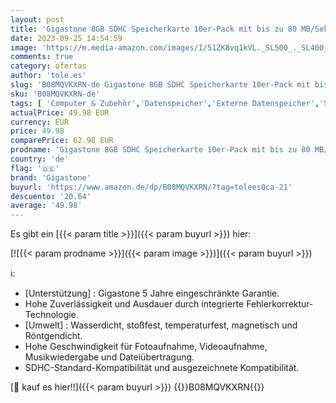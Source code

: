 ```yaml
---
layout: post
title: 'Gigastone 8GB SDHC Speicherkarte 10er-Pack mit bis zu 80 MB/Sek. für Digitalkameras Canon Sony Nikon Olympus PC'
date: 2023-09-25 14:54:59
image: 'https://m.media-amazon.com/images/I/51ZK8vq1kVL._SL500_._SL400_.jpg'
comments: true
category: ofertas
author: 'tole.es'
slug: 'B08MQVKXRN-de Gigastone 8GB SDHC Speicherkarte 10er-Pack mit bis zu 80...'
sku: 'B08MQVKXRN-de'
tags: [ 'Computer & Zubehör','Datenspeicher','Externe Datenspeicher','SecureDigital-Cards','Speicherkarten','gigastone','🇩🇪', ]
actualPrice: 49.98 EUR
currency: EUR
price: 49.98
comparePrice: 62.98 EUR
prodname: 'Gigastone 8GB SDHC Speicherkarte 10er-Pack mit bis zu 80 MB/Sek. für Digitalkameras Canon Sony Nikon Olympus PC'
country: 'de'
flag: '🇩🇪'
brand: 'Gigastone'
buyurl: 'https://www.amazon.de/dp/B08MQVKXRN/?tag=tolees0ca-21'
descuento: '20.64'
average: '49.98'
---
```


Es gibt ein [{{< param title >}}]({{< param buyurl >}}) hier:

[![{{< param prodname >}}]({{< param image >}})]({{< param buyurl >}})

ℹ️:

- [Unterstützung] : Gigastone 5 Jahre eingeschränkte Garantie.
- Hohe Zuverlässigkeit und Ausdauer durch integrierte Fehlerkorrektur-Technologie.
- [Umwelt] : Wasserdicht, stoßfest, temperaturfest, magnetisch und Röntgendicht.
- Hohe Geschwindigkeit für Fotoaufnahme, Videoaufnahme, Musikwiedergabe und Dateiübertragung.
- SDHC-Standard-Kompatibilität und ausgezeichnete Kompatibilität.

[🛒 kauf es hier!!]({{< param buyurl >}})
{{<world>}}B08MQVKXRN{{</world>}}
